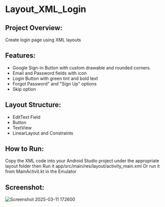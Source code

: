 ﻿# Layout_XML_Login

 ## Project Overview:
 Create login page using XML layouts

 ## Features:
 - Google Sign-in Button with custom drawable and rounded corners.
 - Email and Password fields with icon
 - Login Button with green tint and bold text
 - Forgot Password" and "Sign Up" options
 - Skip option

## Layout Structure:
- EditText Field
- Button
- TextView
- LinearLayout and Constraints

## How to Run:
Copy the XML code into your Android Studio project under the appropriate layout folder then Run it app/src/main/res/layout/activity_main.xml
Or run it from MainActivit.kt in the Emulator

## Screenshot:
![Screenshot 2025-03-11 172600](https://github.com/user-attachments/assets/03243e5b-510c-4545-9cb0-6762a1f222c3)

 

